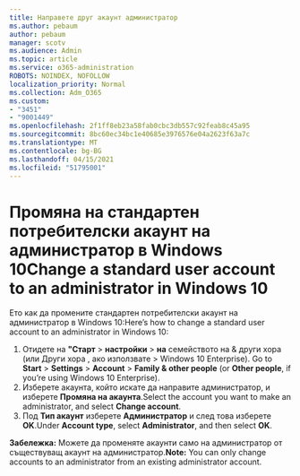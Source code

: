 ```yaml
---
title: Направете друг акаунт администратор
ms.author: pebaum
author: pebaum
manager: scotv
ms.audience: Admin
ms.topic: article
ms.service: o365-administration
ROBOTS: NOINDEX, NOFOLLOW
localization_priority: Normal
ms.collection: Adm_O365
ms.custom:
- "3451"
- "9001449"
ms.openlocfilehash: 2f1ff8eb23a58fab0cbc3db557c92feab8c45a95
ms.sourcegitcommit: 8bc60ec34bc1e40685e3976576e04a2623f63a7c
ms.translationtype: MT
ms.contentlocale: bg-BG
ms.lasthandoff: 04/15/2021
ms.locfileid: "51795001"
---
```

# <a name="change-a-standard-user-account-to-an-administrator-in-windows-10"></a><span data-ttu-id="c466a-102">Промяна на стандартен потребителски акаунт на администратор в Windows 10</span><span class="sxs-lookup"><span data-stu-id="c466a-102">Change a standard user account to an administrator in Windows 10</span></span>

<span data-ttu-id="c466a-103">Ето как да промените стандартен потребителски акаунт на администратор в Windows 10:</span><span class="sxs-lookup"><span data-stu-id="c466a-103">Here’s how to change a standard user account to an administrator in Windows 10:</span></span>

1. <span data-ttu-id="c466a-104">Отидете на **"Старт**  >  **настройки**  >  **на** семейството на & други хора (или Други хора , ако използвате  >  Windows 10 Enterprise). </span><span class="sxs-lookup"><span data-stu-id="c466a-104">Go to **Start** > **Settings** > **Account** > **Family & other people** (or **Other people**, if you’re using Windows 10 Enterprise).</span></span>
2. <span data-ttu-id="c466a-105">Изберете акаунта, който искате да направите администратор, и изберете **Промяна на акаунта**.</span><span class="sxs-lookup"><span data-stu-id="c466a-105">Select the account you want to make an administrator, and select **Change account**.</span></span>
3. <span data-ttu-id="c466a-106">Под **Тип акаунт** изберете **Администратор** и след това изберете **OK**.</span><span class="sxs-lookup"><span data-stu-id="c466a-106">Under **Account type**, select **Administrator**, and then select **OK**.</span></span>

<span data-ttu-id="c466a-107">**Забележка:** Можете да променяте акаунти само на администратор от съществуващ акаунт на администратор.</span><span class="sxs-lookup"><span data-stu-id="c466a-107">**Note:** You can only change accounts to an administrator from an existing administrator account.</span></span>